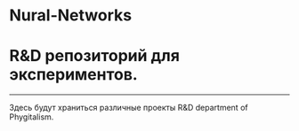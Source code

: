 # Nural-Networks

# R&D репозиторий для экспериментов.

--------------------------

Здесь будут храниться различные проекты R&D department of Phygitalism.

